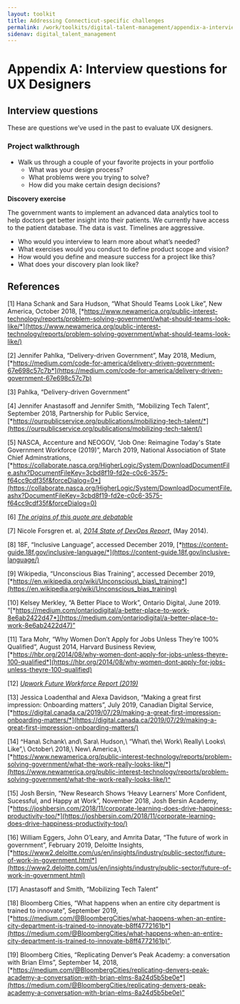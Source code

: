 ```yaml
---
layout: toolkit
title: Addressing Connecticut-specific challenges
permalink: /work/toolkits/digital-talent-management/appendix-a-interview-questions-for-ux-designers/
sidenav: digital_talent_management
---
```


Appendix A: Interview questions for UX Designers
================================================

Interview questions
-------------------

These are questions we’ve used in the past to evaluate UX designers.

### Project walkthrough

-   Walk us through a couple of your favorite projects in your portfolio
    -   What was your design process?
    -   What problems were you trying to solve?
    -   How did you make certain design decisions?

**Discovery exercise**

The government wants to implement an advanced data analytics tool to
help doctors get better insight into their patients. We currently have
access to the patient database. The data is vast. Timelines are
aggressive.

-   Who would you interview to learn more about what’s needed?
-   What exercises would you conduct to define product scope and vision?
-   How would you define and measure success for a project like this?
-   What does your discovery plan look like?


## References

[1] Hana Schank and Sara Hudson, “What Should Teams Look Like”, New America, October 2018, [*https://www.newamerica.org/public-interest-technology/reports/problem-solving-government/what-should-teams-look-like/*](https://www.newamerica.org/public-interest-technology/reports/problem-solving-government/what-should-teams-look-like/)


[2] Jennifer Pahlka, “Delivery-driven Government”, May 2018, Medium, [*https://medium.com/code-for-america/delivery-driven-government-67e698c57c7b*](https://medium.com/code-for-america/delivery-driven-government-67e698c57c7b)

[3] Pahlka, “Delivery-driven Government”

[4] Jennifer Anastasoff and Jennifer Smith, “Mobilizing Tech Talent”,
    September 2018, Partnership for Public Service,
    [*https://ourpublicservice.org/publications/mobilizing-tech-talent/*](https://ourpublicservice.org/publications/mobilizing-tech-talent/)

[5] NASCA, Accenture and NEOGOV, “Job One: Reimagine Today's State
    Government Workforce (2019)”, March 2019, National Association of
    State Chief Adminstrations,
    [*https://collaborate.nasca.org/HigherLogic/System/DownloadDocumentFile.ashx?DocumentFileKey=3cbd8f19-fd2e-c0c6-3575-f64cc9cdf35f&forceDialog=0*](https://collaborate.nasca.org/HigherLogic/System/DownloadDocumentFile.ashx?DocumentFileKey=3cbd8f19-fd2e-c0c6-3575-f64cc9cdf35f&forceDialog=0)

[6] [*The origins of this quote are
    debatable*](https://www.forbes.com/sites/andrewcave/2017/11/09/culture-eats-strategy-for-breakfast-so-whats-for-lunch/#229c7c597e0f)

[7] Nicole Forsgren et. al, [*2014 State of DevOps
    Report,*](https://www.researchgate.net/publication/263198947_2014_State_of_DevOps_Report)
    (May 2014).

[8] 18F, “Inclusive Language”, accessed December 2019,
    [*https://content-guide.18f.gov/inclusive-language/*](https://content-guide.18f.gov/inclusive-language/)

[9] Wikipedia, “Unconscious Bias Training”, accessed December 2019,
    [*https://en.wikipedia.org/wiki/Unconscious\_bias\_training*](https://en.wikipedia.org/wiki/Unconscious_bias_training)

[10] Kelsey Merkley, “A Better Place to Work”, Ontario Digital, June
    2019.
    “[*https://medium.com/ontariodigital/a-better-place-to-work-8e6ab2422d47*](https://medium.com/ontariodigital/a-better-place-to-work-8e6ab2422d47)”

[11] Tara Mohr, “Why Women Don’t Apply for Jobs Unless They’re 100%
    Qualified”, August 2014, Harvard Business Review,
    [*https://hbr.org/2014/08/why-women-dont-apply-for-jobs-unless-theyre-100-qualified*](https://hbr.org/2014/08/why-women-dont-apply-for-jobs-unless-theyre-100-qualified)

[12] [*Upwork Future Workforce Report
    (2019)*](https://www.slideshare.net/upwork/future-workforce-2019-how-younger-generations-are-reshaping-the-future-workforce/1)

[13] Jessica Loadenthal and Alexa Davidson, “Making a great first
    impression: Onboarding matters”, July 2019, Canadian Digital
    Service,
    [*https://digital.canada.ca/2019/07/29/making-a-great-first-impression-onboarding-matters/*](https://digital.canada.ca/2019/07/29/making-a-great-first-impression-onboarding-matters/)

[14] ^Hana\ Schank\ and\ Sara\ Hudson,\ “What\ the\ Work\ Really\ Looks\ Like”,\ October\ 2018,\ New\ America,\ [*https://www.newamerica.org/public-interest-technology/reports/problem-solving-government/what-the-work-really-looks-like/*](https://www.newamerica.org/public-interest-technology/reports/problem-solving-government/what-the-work-really-looks-like/)^

[15] Josh Bersin, “New Research Shows ‘Heavy Learners’ More Confident,
    Sucessful, and Happy at Work”, November 2018, Josh Bersin Academy,
    [*https://joshbersin.com/2018/11/corporate-learning-does-drive-happiness-productivity-too/*](https://joshbersin.com/2018/11/corporate-learning-does-drive-happiness-productivity-too/)

[16] William Eggers, John O’Leary, and Amrita Datar, “The future of
    work in government”, February 2019, Deloitte Insights,
    [*https://www2.deloitte.com/us/en/insights/industry/public-sector/future-of-work-in-government.html*](https://www2.deloitte.com/us/en/insights/industry/public-sector/future-of-work-in-government.html)

[17] Anastasoff and Smith, “Mobilizing Tech Talent”

[18] Bloomberg Cities, “What happens when an entire city department is
    trained to innovate”, September 2019,
    [*https://medium.com/@BloombergCities/what-happens-when-an-entire-city-department-is-trained-to-innovate-b8ff4772161b*](https://medium.com/@BloombergCities/what-happens-when-an-entire-city-department-is-trained-to-innovate-b8ff4772161b)”.

[19] Bloomberg Cities, “Replicating Denver’s Peak Academy: a
    conversation with Brian Elms”, September 14, 2018,
    [*https://medium.com/@BloombergCities/replicating-denvers-peak-academy-a-conversation-with-brian-elms-8a24d5b5be0e*](https://medium.com/@BloombergCities/replicating-denvers-peak-academy-a-conversation-with-brian-elms-8a24d5b5be0e)”

